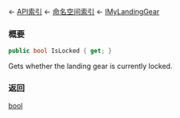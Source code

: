 ← [API索引](Api-Index) ← [命名空间索引](Namespace-Index) ← [IMyLandingGear](SpaceEngineers.Game.ModAPI.Ingame.IMyLandingGear)

### 概要

```csharp
public bool IsLocked { get; }
```

Gets whether the landing gear is currently locked.

### 返回

[bool](https://docs.microsoft.com/en-us/dotnet/api/System.Boolean?view=netframework-4.6)

